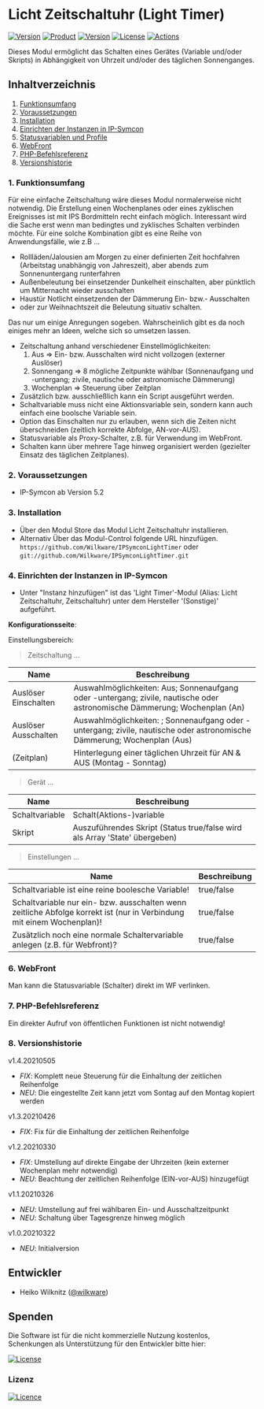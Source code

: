 # Licht Zeitschaltuhr (Light Timer)

[![Version](https://img.shields.io/badge/Symcon-PHP--Modul-red.svg)](https://www.symcon.de/service/dokumentation/entwicklerbereich/sdk-tools/sdk-php/)
[![Product](https://img.shields.io/badge/Symcon%20Version-5.2-blue.svg)](https://www.symcon.de/produkt/)
[![Version](https://img.shields.io/badge/Modul%20Version-1.4.20210505-orange.svg)](https://github.com/Wilkware/IPSymconWeatherWarning)
[![License](https://img.shields.io/badge/License-CC%20BY--NC--SA%204.0-green.svg)](https://creativecommons.org/licenses/by-nc-sa/4.0/)
[![Actions](https://github.com/Wilkware/IPSymconLightTimer/workflows/Check%20Style/badge.svg)](https://github.com/Wilkware/IPSymconLightTimer/actions)

Dieses Modul ermöglicht das Schalten eines Gerätes (Variable und/oder Skripts) in Abhängigkeit von Uhrzeit und/oder des täglichen Sonnenganges.

## Inhaltverzeichnis

1. [Funktionsumfang](#1-funktionsumfang)
2. [Voraussetzungen](#2-voraussetzungen)
3. [Installation](#3-installation)
4. [Einrichten der Instanzen in IP-Symcon](#4-einrichten-der-instanzen-in-ip-symcon)
5. [Statusvariablen und Profile](#5-statusvariablen-und-profile)
6. [WebFront](#6-webfront)
7. [PHP-Befehlsreferenz](#7-php-befehlsreferenz)
8. [Versionshistorie](#8-versionshistorie)

### 1. Funktionsumfang

Für eine einfache Zeitschaltung wäre dieses Modul normalerweise nicht notwendig. Die Erstellung einen Wochenplanes oder eines zyklischen Ereignisses ist mit IPS Bordmitteln recht einfach möglich. Interessant wird die Sache erst wenn man bedingtes und zyklisches Schalten verbinden möchte.
Für eine solche Kombination gibt es eine Reihe von Anwendungsfälle, wie z.B ...

* Rollläden/Jalousien am Morgen zu einer definierten Zeit hochfahren (Arbeitstag unabhängig von Jahreszeit), aber abends zum Sonnenuntergang runterfahren
* Außenbeleutung bei einsetzender Dunkelheit einschalten, aber pünktlich um Mitternacht wieder ausschalten
* Haustür Notlicht einsetzenden der Dämmerung Ein- bzw.- Ausschalten
* oder zur Weihnachtszeit die Beleutung situativ schalten.

Das nur um einige Anregungen sogeben. Wahrscheinlich gibt es da noch einiges mehr an Ideen, welche sich so umsetzen lassen.

* Zeitschaltung anhand verschiedener Einstellmöglichkeiten:
  1. Aus => Ein- bzw. Ausschalten wird nicht vollzogen (externer Auslöser)
  2. Sonnengang => 8 mögliche Zeitpunkte wählbar (Sonnenaufgang und -untergang; zivile, nautische oder astronomische Dämmerung)
  3. Wochenplan => Steuerung über Zeitplan
* Zusätzlich bzw. ausschließlich kann ein Script ausgeführt werden.
* Schaltvariable muss nicht eine Aktionsvariable sein, sondern kann auch einfach eine boolsche Variable sein.
* Option das Einschalten nur zu erlauben, wenn sich die Zeiten nicht überschneiden (zeitlich korrekte Abfolge, AN-vor-AUS).
* Statusvariable als Proxy-Schalter, z.B. für Verwendung im WebFront.
* Schalten kann über mehrere Tage hinweg organisiert werden (gezielter Einsatz des täglichen Zeitplanes).

### 2. Voraussetzungen

* IP-Symcon ab Version 5.2

### 3. Installation

* Über den Modul Store das Modul Licht Zeitschaltuhr installieren.
* Alternativ Über das Modul-Control folgende URL hinzufügen.  
`https://github.com/Wilkware/IPSymconLightTimer` oder `git://github.com/Wilkware/IPSymconLightTimer.git`

### 4. Einrichten der Instanzen in IP-Symcon

* Unter "Instanz hinzufügen" ist das 'Light Timer'-Modul (Alias: Licht Zeitschaltuhr, Zeitschaltuhr) unter dem Hersteller '(Sonstige)' aufgeführt.

__Konfigurationsseite__:

Einstellungsbereich:

> Zeitschaltung ...

Name                  | Beschreibung
--------------------- | ---------------------------------
Auslöser Einschalten  | Auswahlmöglichkeiten: Aus; Sonnenaufgang oder -untergang; zivile, nautische oder astronomische Dämmerung; Wochenplan (An)
Auslöser Ausschalten  | Auswahlmöglichkeiten: ; Sonnenaufgang oder -untergang; zivile, nautische oder astronomische Dämmerung; Wochenplan (Aus)
(Zeitplan)            | Hinterlegung einer täglichen Uhrzeit für AN & AUS (Montag - Sonntag)

> Gerät ...

Name                  | Beschreibung
--------------------- | ---------------------------------
Schaltvariable        | Schalt(Aktions-)variable
Skript                | Auszuführendes Skript (Status true/false wird als Array 'State' übergeben)

> Einstellungen ...

Name                  | Beschreibung
--------------------- | ---------------------------------
Schaltvariable ist eine reine boolesche Variable! | true/false
Schaltvariable nur ein- bzw. ausschalten wenn zeitliche Abfolge korrekt ist (nur in Verbindung mit einem Wochenplan)! | true/false
Zusätzlich noch eine normale Schaltervariable anlegen (z.B. für Webfront)? | true/false

### 6. WebFront

Man kann die Statusvariable (Schalter) direkt im WF verlinken.

### 7. PHP-Befehlsreferenz

Ein direkter Aufruf von öffentlichen Funktionen ist nicht notwendig!

### 8. Versionshistorie

v1.4.20210505

* _FIX_: Komplett neue Steuerung für die Einhaltung der zeitlichen Reihenfolge
* _NEU_: Die eingestellte Zeit kann jetzt vom Sontag auf den Montag kopiert werden

v1.3.20210426

* _FIX_: Fix für die Einhaltung der zeitlichen Reihenfolge

v1.2.20210330

* _FIX_: Umstellung auf direkte Eingabe der Uhrzeiten (kein externer Wochenplan mehr notwendig)
* _NEU_: Beachtung der zeitlichen Reihenfolge (EIN-vor-AUS) hinzugefügt

v1.1.20210326

* _NEU_: Umstellung auf frei wählbaren Ein- und Ausschaltzeitpunkt
* _NEU_: Schaltung über Tagesgrenze hinweg möglich

v1.0.20210322

* _NEU_: Initialversion

## Entwickler

* Heiko Wilknitz ([@wilkware](https://github.com/wilkware))

## Spenden

Die Software ist für die nicht kommerzielle Nutzung kostenlos, Schenkungen als Unterstützung für den Entwickler bitte hier:

[![License](https://img.shields.io/badge/Einfach%20spenden%20mit-PayPal-blue.svg)](https://www.paypal.com/cgi-bin/webscr?cmd=_s-xclick&hosted_button_id=8816166)

### Lizenz

[![Licence](https://licensebuttons.net/i/l/by-nc-sa/transparent/ff/66/00/88x31-e.png)](https://creativecommons.org/licenses/by-nc-sa/4.0/)
